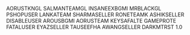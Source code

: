 AORUSTKNGL
SALMANTEAMGL
INSANEEXBGMI
MRBLACKGL
PSHOPUSER
LANKATEAM
SHARMASELLER
RONETEAMK
ASHIKSELLER
DISABLEUSER
AROUSBGMI
AORUSTEAM
KEYSAFALTE
GAMEPROTE
FATALUSER
EYAZSELLER
TAUSEEFHA
AWANGSELLER
DARKMTRST
1.0
